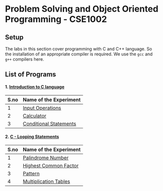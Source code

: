 # Problem Solving and Object Oriented Programming - CSE1002


## Setup

The labs in this section cover programming with C and C++ language. So the installation of an appropriate compiler is required. We use the `gcc` and `g++` compilers here.



## List of Programs

#### 1. [Introduction to C language](./Introduction_C_Language_Lab_1)

| S.no | Name of the Experiment |
| ---- | --------------------- |
| 1 | [Input Operations](./Introduction_C_Language_Lab_1/input.c) |
| 2 | [Calculator](./Introduction_C_Language_Lab_1/calculator.c) |
| 3 | [Conditional Statements](./Introduction_C_Language_Lab_1/conditional_statements.c) |


#### 2. [C - Looping Statements](./C_Loops_Lab_2)

| S.no | Name of the Experiment |
| ---- | --------------------- |
| 1 | [Palindrome Number](./C_Loops_Lab_2/palindrome.c) |
| 2 | [Highest Common Factor](./C_Loops_Lab_2/hcf.c) |
| 3 | [Pattern](./C_Loops_Lab_2/pattern.c) |
| 4 | [Multiplication Tables](./C_Loops_Lab_2/multiplication_tables.c) |

<!--
#### 3. [SQL - Query Operators](./Query_Operators_Lab_3)

| S.no | Name of the Experiment |
| ---- | --------------------- |
| 1 | [Boat Management](./Query_Operators_Lab_3) |


#### 4. [SQL - Joins](./Joins_Lab_4)

| S.no | Name of the Experiment |
| ---- | --------------------- |
| 1 | [Event Management](./Joins_Lab_4) |


#### 5. [SQL - Queries I](./Queries_I_Lab_5)

| S.no | Name of the Experiment |
| ---- | --------------------- |
| 1 | [Employees Management](./Queries_I_Lab_5) |


#### 6. [SQL - Queries II](./Queries_II_Lab_6)

| S.no | Name of the Experiment |
| ---- | --------------------- |
| 1 | [Airline Flight Management](./Queries_II_Lab_6) |


#### 7. [Procedural SQL](./Procedural_SQL_Lab_7)

| S.no | Name of the Experiment |
| ---- | --------------------- |
| 1 | [Even / Odd Number](./Procedural_SQL_Lab_7/odd_even.sql) |
| 2 | [Armstrong Number](./Procedural_SQL_Lab_7/armstrong.sql) |
| 3 | [Factorial](./Procedural_SQL_Lab_7/factorial.sql) |
| 4 | [Palindrome](./Procedural_SQL_Lab_7/palindrome.sql) |


#### 8. [PL-SQL Cursors](./PLSQL_Cursors_Lab_8)

| S.no | Name of the Experiment |
| ---- | --------------------- |
| 1 | [Cursors](./PLSQL_Cursors_Lab_8) |


#### 9. [PL-SQL Nested Cursors](./PLSQL_Nested_Cursors_Lab_9)

| S.no | Name of the Experiment |
| ---- | --------------------- |
| 1 | [Examination Achievers](./PLSQL_Nested_Cursors_Lab_9/exam_achievers.sql) |
| 2 | [Employee Management - Loops](./PLSQL_Nested_Cursors_Lab_9/loops.sql) |
| 3 | [Employee Management - Nested Loops](./PLSQL_Nested_Cursors_Lab_9/nested_loops.sql) |


#### 10. [SQL Views](./SQL_Views_Lab_10)

| S.no | Name of the Experiment |
| ---- | --------------------- |
| 1 | [Views](./SQL_Views_Lab_10) |


#### 11. [PL-SQL Procedures](./PLSQL_Procedures_Lab_11)

| S.no | Name of the Experiment |
| ---- | --------------------- |
| 1 | [Procedures](./PLSQL_Procedures_Lab_11) |
->